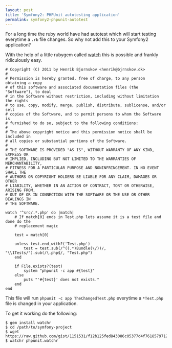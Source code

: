 ```yaml
---
layout: post
title: 'Symfony2: PHPUnit autotesting application'
permalink: symfony2-phpunit-autotest
---
```


For a long time the ruby world have had autotest which will start testing everytime a `.rb` file changes.
So why not add this to your Symfony2 application?

With the help of a little rubygem called [watch](http://rubygems.org/gems/watchr) this is possible and frankly ridiculously
easy.

    # Copyright (C) 2011 by Henrik Bjornskov <henrik@bjrnskov.dk>
    # 
    # Permission is hereby granted, free of charge, to any person obtaining a copy
    # of this software and associated documentation files (the "Software"), to deal
    # in the Software without restriction, including without limitation the rights
    # to use, copy, modify, merge, publish, distribute, sublicense, and/or sell
    # copies of the Software, and to permit persons to whom the Software is
    # furnished to do so, subject to the following conditions:
    # 
    # The above copyright notice and this permission notice shall be included in
    # all copies or substantial portions of the Software.
    # 
    # THE SOFTWARE IS PROVIDED "AS IS", WITHOUT WARRANTY OF ANY KIND, EXPRESS OR
    # IMPLIED, INCLUDING BUT NOT LIMITED TO THE WARRANTIES OF MERCHANTABILITY,
    # FITNESS FOR A PARTICULAR PURPOSE AND NONINFRINGEMENT. IN NO EVENT SHALL THE
    # AUTHORS OR COPYRIGHT HOLDERS BE LIABLE FOR ANY CLAIM, DAMAGES OR OTHER
    # LIABILITY, WHETHER IN AN ACTION OF CONTRACT, TORT OR OTHERWISE, ARISING FROM,
    # OUT OF OR IN CONNECTION WITH THE SOFTWARE OR THE USE OR OTHER DEALINGS IN
    # THE SOFTWARE.

    watch '^src/.*.php' do |match|
        # If match[0] ends in Test.php lets assume it is a test file and done do the 
        # replacement magic

        test = match[0]

        unless test.end_with?('Test.php')
            test = test.sub(/^((.*)Bundle(\/))/, "\\1Tests/").sub(/\.php$/, "Test.php")
        end

        if File.exists?(test)
            system "phpunit -c app #{test}"
        else
            puts "'#{test}' does not exists."
        end
    end

This file will run `phpunit -c app TheChangedTest.php` everytime a `*Test.php` file is changed in your application.

To get it working do the following:

    $ gem install watchr
    $ cd /path/to/symfony-project
    $ wget https://raw.github.com/gist/1151531/f12b125fed843086c05377d4f76185797121cbc6/phpunit.watchr
    $ watchr phpunit.watchr
